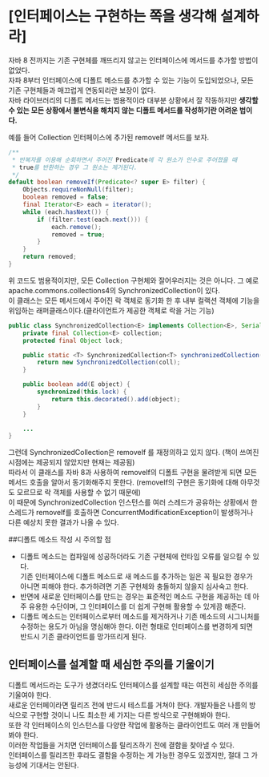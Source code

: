 # [인터페이스는 구현하는 쪽을 생각해 설계하라]

자바 8 전까지는 기존 구현체를 깨뜨리지 않고는 인터페이스에 메서드를 추가할 방법이 없었다.  
자파 8부터 인터페이스에 디폴트 메소드를 추가할 수 있는 기능이 도입되었으나, 모든 기존 구현체들과 매끄럽게 연동되리란 보장이 없다.  
자바 라이브러리의 디폴트 메서드는 범용적이라 대부분 상황에서 잘 작동하지만 **생각할 수 있는 모든 상황에서 불변식을 해치지 않는 디폴트 메서드를 작성하기란 어려운 법이다.**

예를 들어 Collection 인터페이스에 추가된 removeIf 메서드를 보자.
```JAVA
/**
 * 반복자를 이용해 순회하면서 주어진 Predicate에 각 원소가 인수로 주어졌을 때 
 * true를 반환하는 경우 그 원소는 제거된다. 
 */
default boolean removeIf(Predicate<? super E> filter) {
    Objects.requireNonNull(filter);
    boolean removed = false;
    final Iterator<E> each = iterator();
    while (each.hasNext()) {
        if (filter.test(each.next())) {
            each.remove();
            removed = true;
        }
    }
    return removed;
}
```
위 코드도 범용적이지만, 모든 Collection 구현체와 잘어우러지는 것은 아니다. 그 예로 apache.commons.collections4의 SynchronizedCollection이 있다.  
이 클래스는 모든 메서드에서 주어진 락 객체로 동기화 한 후 내부 컬랙션 객체에 기능을 위임하는 래퍼클래스이다.(클라이언트가 제공한 객체로 락을 거는 기능)
```JAVA
public class SynchronizedCollection<E> implements Collection<E>, Serializable {
    private final Collection<E> collection;
    protected final Object lock;

    public static <T> SynchronizedCollection<T> synchronizedCollection(Collection<T> coll) {
        return new SynchronizedCollection(coll);
    }

    public boolean add(E object) {
        synchronized(this.lock) {
            return this.decorated().add(object);
        }
    }

    ...
}
```
그런데 SynchronizedCollection은 removeIf 를 재정의하고 있지 않다. (책이 쓰여진 시점에는 제공되지 않았지만 현재는 제공됨)  
따라서 이 클래스를 자바 8과 사용하여 removeIf의 디폴트 구현을 물려받게 되면 모든 메서드 호출을 알아서 동기화해주지 못한다. (removeIf의 구현은 동기화에 대해 아무것도 모르므로 락 객체를 사용할 수 없기 때문에)  
이 때문에 SynchronizedCollection 인스턴스를 여러 스레드가 공유하는 상황에서 한 스레드가 removeIf를 호출하면 ConcurrentModificationException이 발생하거나 다른 예상치 못한 결과가 나올 수 있다.

##디폴트 메소드 작성 시 주의할 점
* 디폴트 메소드는 컴파일에 성공하더라도 기존 구현체에 런타임 오류를 일으킬 수 있다.  
기존 인터페이스에 디폴트 메소드로 새 메소드를 추가하는 일은 꼭 필요한 경우가 아니면 피해야 한다. 추가하려면 기존 구현체와 충돌하지 않을지 심사숙고 한다.  
* 반면에 새로운 인터페이스를 만드는 경우는 표준적인 메소드 구현을 제공하는 데 아주 유용한 수단이며, 그 인터페이스를 더 쉽게 구현해 활용할 수 있게끔 해준다.
* 디폴트 메소드는 인터페이스로부터 메소드를 제거하거나 기존 메소드의 시그니처를 수정하는 용도가 아님을 명심해야 한다. 이런 형태로 인터페이스를 변경하게 되면 반드시 기존 클라이언트를 망가뜨리게 된다.

## 인터페이스를 설계할 때 세심한 주의를 기울이기
디폴트 메서드라는 도구가 생겼더라도 인터페이스를 설계할 때는 여전히 세심한 주의를 기울여야 한다.  
새로운 인터페이라면 릴리즈 전에 반드시 테스트를 거쳐야 한다. 개발자들은 나름의 방식으로 구현할 것이니 나도 최소한 세 가지는 다른 방식으로 구현해봐야 한다.  
또한 각 인터페이스의 인스턴스를 다양한 작업에 활용하는 클라이언트도 여러 개 만들어봐야 한다.  
이러한 작업들을 거치면 인터페이스를 릴리즈하기 전에 결함을 찾아낼 수 있다.  
인터페이스를 릴리즈한 후라도 결함을 수정하는 게 가능한 경우도 있겠지만, 절대 그 가능성에 기대서는 안된다.